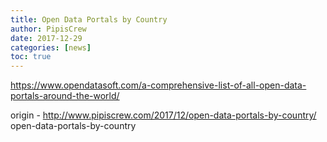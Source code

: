 ```yaml
---
title: Open Data Portals by Country
author: PipisCrew
date: 2017-12-29
categories: [news]
toc: true
---
```


https://www.opendatasoft.com/a-comprehensive-list-of-all-open-data-portals-around-the-world/

origin - http://www.pipiscrew.com/2017/12/open-data-portals-by-country/ open-data-portals-by-country